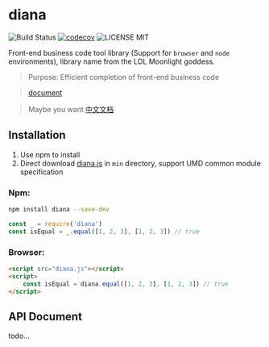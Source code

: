 # diana

![Build Status](https://travis-ci.org/MuYunyun/diana.svg?branch=master) [![codecov](https://codecov.io/gh/MuYunyun/diana/branch/master/graph/badge.svg)](https://codecov.io/gh/MuYunyun/diana) ![LICENSE MIT](https://img.shields.io/npm/l/express.svg)

Front-end business code tool library (Support for `browser` and `node` environments), library name from the LOL Moonlight goddess.

> Purpose: Efficient completion of front-end business code

> [document](http://muyunyun.cn/diana/)

> Maybe you want [中文文档](https://github.com/MuYunyun/diana/blob/master/README-zh_cn.md)

## Installation

1. Use npm to install
2. Direct download [diana.js](https://github.com/MuYunyun/diana/blob/master/lib/diana.js) in `min` directory, support UMD common module specification

### Npm:

```bash
npm install diana --save-dev
```

```js
const _ = require('diana')
const isEqual = _.equal([1, 2, 3], [1, 2, 3]) // true
```

### Browser:

``` html
<script src="diana.js"></script>
<script>
    const isEqual = diana.equal([1, 2, 3], [1, 2, 3]) // true
</script>
```

## API Document

todo...